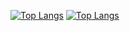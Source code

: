 [![Top Langs](https://github-readme-stats.vercel.app/api/top-langs/?username=victorrschmidt&layout=compact&theme=default#gh-light-mode-only)](https://github.com/anuraghazra/github-readme-stats#gh-light-mode-only)
[![Top Langs](https://github-readme-stats.vercel.app/api/top-langs/?username=victorrschmidt&layout=compact&theme=tokyonight#gh-dark-mode-only)](https://github.com/anuraghazra/github-readme-stats#gh-dark-mode-only)

